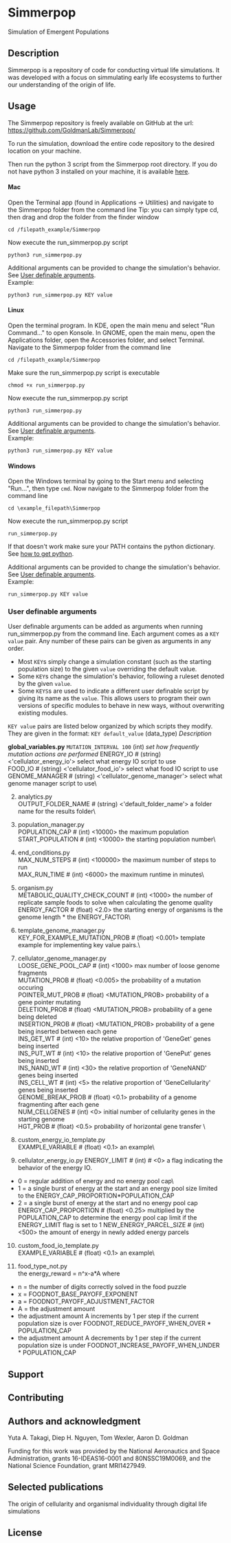 # Simmerpop
Simulation of Emergent Populations

## Description
Simmerpop is a repository of code for conducting virtual life simulations. It was developed with a focus on simmulating early life ecosystems to further our understanding of the origin of life. 

## Usage
The Simmerpop repository is freely available on GitHub at the url: 
https://github.com/GoldmanLab/Simmerpop/

To run the simulation, download the entire code repository to the desired location on your machine. 

Then run the python 3 script from the Simmerpop root directory. 
If you do not have python 3 installed on your machine, it is available [here](https://www.python.org/downloads/).

#### Mac
Open the Terminal app (found in Applications -> Utilities) and navigate to the Simmerpop folder from the command line
Tip: you can simply type cd, then drag and drop the folder from the finder window
```
cd /filepath_example/Simmerpop
```
Now execute the run_simmerpop.py script
```
python3 run_simmerpop.py
```
Additional arguments can be provided to change the simulation's behavior. See [User definable arguments](#user-definable-arguments).  
Example:
```
python3 run_simmerpop.py KEY value
```

#### Linux
Open the terminal program. In KDE, open the main menu and select "Run Command..." to open Konsole. In GNOME, open the main menu, open the Applications folder, open the Accessories folder, and select Terminal. Navigate to the Simmerpop folder from the command line
```
cd /filepath_example/Simmerpop
```
Make sure the run_simmerpop.py script is executable
```
chmod +x run_simmerpop.py
```
Now execute the run_simmerpop.py script
```
python3 run_simmerpop.py
```
Additional arguments can be provided to change the simulation's behavior. See [User definable arguments](#user-definable-arguments).  
Example:
```
python3 run_simmerpop.py KEY value
```

#### Windows
Open the Windows terminal by going to the Start menu and selecting "Run...", then type ```cmd```. Now navigate to the Simmerpop folder from the command line
```
cd \example_filepath\Simmerpop
```
Now execute the run_simmerpop.py script
```
run_simmerpop.py
```
If that doesn't work make sure your PATH contains the python dictionary. See [how to get python](https://en.wikibooks.org/wiki/Python_Programming/Getting_Python).

Additional arguments can be provided to change the simulation's behavior. See [User definable arguments](#user-definable-arguments).  
Example:
```
run_simmerpop.py KEY value
```

### User definable arguments
User definable arguments can be added as arguments when running run_simmerpop.py from the command line. Each argument comes as a `KEY value` pair. Any number of these pairs can be given as arguments in any order. 
* Most `KEY`s simply change a simulation constant (such as the starting population size) to the given `value` overriding the default value. 
* Some `KEY`s change the simulation's behavior, following a ruleset denoted by the given `value`. 
* Some `KEYS`s are used to indicate a different user definable script by giving its name as the `value`. This allows users to program their own versions of specific modules to behave in new ways, without overwriting existing modules. 

`KEY value` pairs are listed below organized by which scripts they modify. They are given in the format:
`KEY default_value` (data_type)
*Description*


**global_variables.py**
`MUTATION_INTERVAL 100` (int) 
*set how frequently mutation actions are performed*
ENERGY_IO # (string) <'cellulator_energy_io'> select what energy IO script to use\
FOOD_IO # (string) <'cellulator_food_io'> select what food IO script to use\
GENOME_MANAGER # (string) <'cellulator_genome_manager'> select what genome manager script to use\

2. analytics.py\
OUTPUT_FOLDER_NAME # (string) <'default_folder_name'> a folder name for the results folder\

3. population_manager.py\
POPULATION_CAP # (int) <10000> the maximum population\
START_POPULATION # (int) <10000> the starting population number\

4. end_conditions.py\
MAX_NUM_STEPS # (int) <100000> the maximum number of steps to run\
MAX_RUN_TIME # (int) <6000> the maximum runtime in minutes\

5. organism.py\
METABOLIC_QUALITY_CHECK_COUNT # (int) <1000> the number of replicate sample foods to solve when calculating the genome quality\
ENERGY_FACTOR # (float) <2.0> the starting energy of organisms is the genome length * the ENERGY_FACTOR\

6. template_genome_manager.py\
KEY_FOR_EXAMPLE_MUTATION_PROB # (float) <0.001> template example for implementing key value pairs.\

7. cellulator_genome_manager.py\
LOOSE_GENE_POOL_CAP # (int) <1000> max number of loose genome fragments\
MUTATION_PROB # (float) <0.005> the probability of a mutation occuring \
POINTER_MUT_PROB # (float) <MUTATION_PROB> probability of a gene pointer mutating \
DELETION_PROB # (float) <MUTATION_PROB> probability of a gene being deleted \
INSERTION_PROB # (float) <MUTATION_PROB> probability of a gene being inserted between each gene \
INS_GET_WT # (int) <10> the relative proportion of 'GeneGet' genes being inserted\
INS_PUT_WT # (int) <10> the relative proportion of 'GenePut' genes being inserted\
INS_NAND_WT # (int) <30> the relative proportion of 'GeneNAND' genes being inserted\
INS_CELL_WT # (int) <5> the relative proportion of 'GeneCellularity' genes being inserted\
GENOME_BREAK_PROB # (float) <0.1> probability of a genome fragmenting after each gene\
NUM_CELLGENES # (int) <0> initial number of cellularity genes in the starting genome\
HGT_PROB # (float) <0.5> probability of horizontal gene transfer \

8. custom_energy_io_template.py\
EXAMPLE_VARIABLE # (float) <0.1> an example\

9. cellulator_energy_io.py
ENERGY_LIMIT 	# (int) # <0> a flag indicating the behavior of the energy IO. 
+ 0 = regular addition of energy and no energy pool cap\
+ 1 = a single burst of energy at the start and an energy pool size limited to the ENERGY_CAP_PROPORTION*POPULATION_CAP
+ 2 = a single burst of energy at the start and no energy pool cap \
ENERGY_CAP_PROPORTION # (float) <0.25> multiplied by the POPULATION_CAP to determine the energy pool cap limit if the ENERGY_LIMIT flag is set to 1
NEW_ENERGY_PARCEL_SIZE # (int) <500> the amount of energy in newly added energy parcels 

10. custom_food_io_template.py\
EXAMPLE_VARIABLE # (float) <0.1> an example\

11. food_type_not.py \
the energy_reward = n^x-a*A where 
+ n = the number of digits correctly solved in the food puzzle
+ x = FOODNOT_BASE_PAYOFF_EXPONENT
+ a = FOODNOT_PAYOFF_ADJUSTMENT_FACTOR
+ A = the adjustment amount
+ the adjustment amount A increments by 1 per step if the current population size is over FOODNOT_REDUCE_PAYOFF_WHEN_OVER * POPULATION_CAP
+ the adjustment amount A decrements by 1 per step if the current population size is under FOODNOT_INCREASE_PAYOFF_WHEN_UNDER * POPULATION_CAP



## Support

## Contributing

## Authors and acknowledgment
Yuta A. Takagi, Diep H. Nguyen, Tom Wexler, Aaron D. Goldman

Funding for this work was provided by the National Aeronautics and Space Administration, grants 16-IDEAS16-0001 and 80NSSC19M0069, and the National Science Foundation, grant MRI1427949.

## Selected publications
The origin of cellularity and organismal individuality through digital life simulations 

## License

